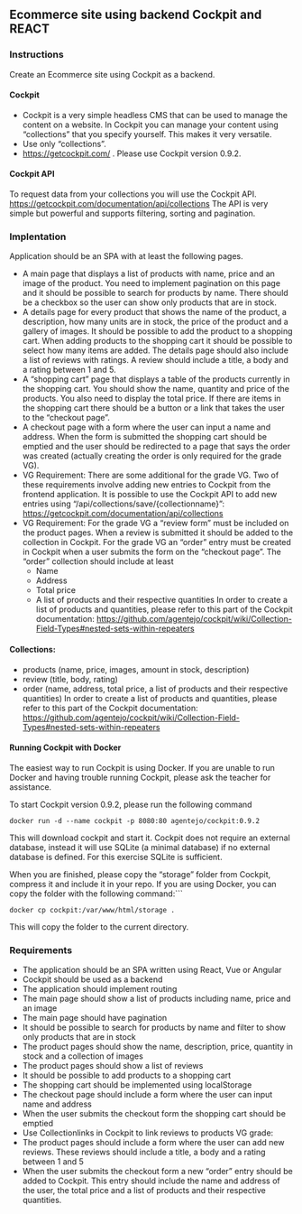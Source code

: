 ## Ecommerce site using backend Cockpit and REACT 
### Instructions

Create an Ecommerce site using Cockpit as a backend. 
 
#### Cockpit
* Cockpit is a very simple headless CMS that can be used to manage the content on a website. In Cockpit you can manage your content using “collections” that you specify yourself. This makes it very versatile.
* Use only “collections”.
* https://getcockpit.com/ . Please use Cockpit version 0.9.2.

#### Cockpit API
To request data from your collections you will use the Cockpit API. https://getcockpit.com/documentation/api/collections
The API is very simple but powerful and supports filtering, sorting and pagination.

### Implentation

Application should be an SPA with at least the following pages.

* A main page that displays a list of products with name, price and an image of the product. You need to implement pagination on this page and it should be possible to search for products by name. There should be a checkbox so the user can show only products that are in stock.
* A details page for every product that shows the name of the product, a description, how many units are in stock, the price of the product and a gallery of images. It should be possible to add the product to a shopping cart. When adding products to the shopping cart it should be possible to select how many items are added. The details page should also include a list of reviews with ratings. A review should include a title, a body and a rating between 1 and 5.
* A “shopping cart” page that displays a table of the products currently in the shopping cart. You should show the name, quantity and price of the products. You also need to display the total price. If there are items in the shopping cart there should be a button or a link that takes the user to the “checkout page”.
* A checkout page with a form where the user can input a name and address. When the form is submitted the shopping cart should be emptied and the user should be redirected to a page that says the order was created (actually creating the order is only required for the grade VG).
* VG Requirement: There are some additional for the grade VG. Two of these requirements involve adding new entries to Cockpit from the frontend application. It is possible to use the Cockpit API to add new entries using “/api/collections/save/{collectionname}”: https://getcockpit.com/documentation/api/collections
* VG Requirement: For the grade VG a “review form” must be included on the product pages. When a review is submitted it should be added to the collection in Cockpit. For the grade VG an “order” entry must be created in Cockpit when a user submits the form on the “checkout page”.
The “order” collection should include at least
  * Name
  * Address
  * Total price
  * A list of products and their respective quantities
In order to create a list of products and quantities, please refer to this part of the Cockpit documentation:
https://github.com/agentejo/cockpit/wiki/Collection-Field-Types#nested-sets-within-repeaters

#### Collections:
* products (name, price, images, amount in stock, description)
* review (title, body, rating)
* order (name, address, total price, a list of products and their respective quantities)
In order to create a list of products and quantities, please refer to this part of the Cockpit
documentation: https://github.com/agentejo/cockpit/wiki/Collection-Field-Types#nested-sets-within-repeaters

#### Running Cockpit with Docker

The easiest way to run Cockpit is using Docker.
If you are unable to run Docker and having trouble running Cockpit, please ask the teacher for assistance.

To start Cockpit version 0.9.2, please run the following command
```
docker run -d --name cockpit -p 8080:80 agentejo/cockpit:0.9.2
```
This will download cockpit and start it. Cockpit does not require an external database, instead it will use SQLite (a minimal database) if no external database is defined. For this exercise SQLite is sufficient.

When you are finished, please copy the “storage” folder from Cockpit, compress it and include it in your repo.
If you are using Docker, you can copy the folder with the following command:```
```
docker cp cockpit:/var/www/html/storage .
```
This will copy the folder to the current directory.


### Requirements
* The application should be an SPA written using React, Vue or Angular
* Cockpit should be used as a backend
* The application should implement routing
* The main page should show a list of products including name, price and an image
* The main page should have pagination
* It should be possible to search for products by name and filter to show only products that are in stock
* The product pages should show the name, description, price, quantity in stock and a collection of images
* The product pages should show a list of reviews
* It should be possible to add products to a shopping cart
* The shopping cart should be implemented using localStorage
* The checkout page should include a form where the user can input name and address
* When the user submits the checkout form the shopping cart should be emptied
* Use Collectionlinks in Cockpit to link reviews to products
VG grade:
* The product pages should include a form where the user can add new reviews. These reviews should include a title, a body and a rating between 1 and 5
* When the user submits the checkout form a new “order” entry should be added to Cockpit. This entry should include the name and address of the user, the total price and a list of products and their respective quantities.




